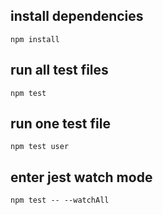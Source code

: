 ## install dependencies
```
npm install
```

## run all test files
```
npm test
```

## run one test file
```
npm test user
```

## enter jest watch mode
```
npm test -- --watchAll
```